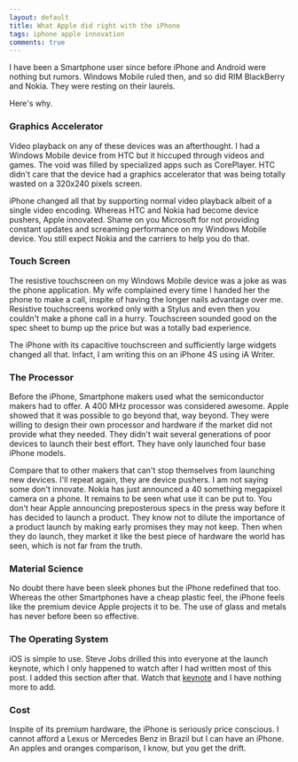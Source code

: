 ```yaml
---
layout: default
title: What Apple did right with the iPhone
tags: iphone apple innovation
comments: true
---
```


I have been a Smartphone user since before iPhone and Android were nothing but rumors. Windows Mobile ruled then, and so did RIM BlackBerry and Nokia. They were resting on their laurels.

Here's why.

### Graphics Accelerator

Video playback on any of these devices was an afterthought. I had a Windows Mobile device from HTC but it hiccuped through videos and games. The void was filled by specialized apps such as CorePlayer. HTC didn't care that the device had a graphics accelerator that was being totally wasted on a 320x240 pixels screen.

iPhone changed all that by supporting normal video playback albeit of a single video encoding. Whereas HTC and Nokia had become device pushers, Apple innovated. Shame on you Microsoft for not providing constant updates and screaming performance on my Windows Mobile device. You still expect Nokia and the carriers to help you do that.

### Touch Screen

The resistive touchscreen on my Windows Mobile device was a joke as was the phone application. My wife complained every time I handed her the phone to make a call, inspite of having the longer nails advantage over me. Resistive touchscreens worked only with a Stylus and even then you couldn't make a phone call in a hurry. Touchscreen sounded good on the spec sheet to bump up the price but was a totally bad experience.

The iPhone with its capacitive touchscreen and sufficiently large widgets changed all that. Infact, I am writing this on an iPhone 4S using iA Writer.

### The Processor

Before the iPhone, Smartphone makers used what the semiconductor makers had to offer. A 400 MHz processor was considered awesome. Apple showed that it was possible to go beyond that, way beyond. They were willing to design their own processor and hardware if the market did not provide what they needed. They didn't wait several generations of poor devices to launch their best effort. They have only launched four base iPhone models.

Compare that to other makers that can't stop themselves from launching new devices. I'll repeat again, they are device pushers. I am not saying some don't innovate. Nokia has just announced a 40 something megapixel camera on a phone. It remains to be seen what use it can be put to. You don't hear Apple announcing preposterous specs in the press way before it has decided to launch a product. They know not to dilute the importance of a product launch by making early promises they may not keep. Then when they do launch, they market it like the best piece of hardware the world has seen, which is not far from the truth.

### Material Science

No doubt there have been sleek phones but the iPhone redefined that too. Whereas the other Smartphones have a cheap plastic feel, the iPhone feels like the premium device Apple projects it to be. The use of glass and metals has never before been so effective.

### The Operating System

iOS is simple to use. Steve Jobs drilled this into everyone at the launch keynote, which I only happened to watch after I had written most of this post. I added this section after that. Watch that [keynote](http://stream.qtv.apple.com/events/jan/j47d52oo/m_sub8848125_650_ref.mov) and I have nothing more to add.

### Cost

Inspite of its premium hardware, the iPhone is seriously price conscious. I cannot afford a Lexus or Mercedes Benz in Brazil but I can have an iPhone. An apples and oranges comparison, I know, but you get the drift.
